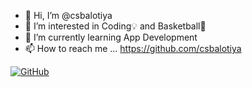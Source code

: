 - 👋 Hi, I’m @csbalotiya
- 👀 I’m interested in Coding💡 and Basketball🏀
- 🌱 I’m currently learning App Development
- 📫 How to reach me ... https://github.com/csbalotiya

[![GitHub](https://github-readme-stats-abserari.vercel.app/api?username=abserari&show_icons=true&bg_color=30,e96443,904e95&title_color=fff&text_color=fff)](https://github.com/abserari)

<!---
csbalotiya/csbalotiya is a ✨ special ✨ repository because its `README.md` (this file) appears on your GitHub profile.
You can click the Preview link to take a look at your changes.
--->
